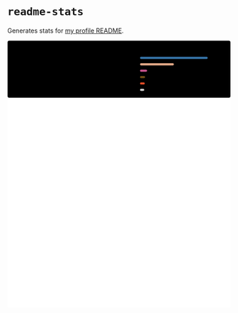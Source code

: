 # `readme-stats`

Generates stats for [my profile README].

![stats]

[my profile readme]: https://github.com/staticintlucas/staticintlucas
[stats]: output/stats.svg
